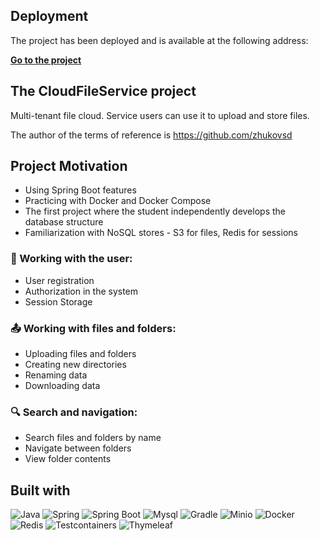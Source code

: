 ## Deployment
The project has been deployed and is available at the following address:

[**Go to the project**](http://94.159.110.20:8080/weather-viewer/)


## The CloudFileService project
Multi-tenant file cloud. Service users can use it to upload and store files.

The author of the terms of reference is https://github.com/zhukovsd


## Project Motivation
- Using Spring Boot features
- Practicing with Docker and Docker Compose
- The first project where the student independently develops the database structure
- Familiarization with NoSQL stores - S3 for files, Redis for sessions


### 👤 Working with the user:
- User registration
- Authorization in the system
- Session Storage


### 📤 Working with files and folders:
- Uploading files and folders
- Creating new directories
- Renaming data
- Downloading data


### 🔍 Search and navigation:
- Search files and folders by name
- Navigate between folders
- View folder contents


## Built with
![Java](https://img.shields.io/badge/java-black?style=for-the-badge&logo=java&link=https%3A%2F%2Fwww.java.com%2Fen%2F)
![Spring](https://img.shields.io/badge/Spring-black?style=for-the-badge&logo=spring&link=https%3A%2F%2Fspring.io)
![Spring Boot](https://img.shields.io/badge/Spring%20boot-black?style=for-the-badge&logo=spring%20boot&link=https%3A%2F%2Fspring.io)
![Mysql](https://img.shields.io/badge/mysql-black?style=for-the-badge&logo=mysql&link=https://www.mysql.com/)
![Gradle](https://img.shields.io/badge/gradle-black?style=for-the-badge&logo=gradle&link=https%3A%2F%2Fgradle.org)
![Minio](https://img.shields.io/badge/minio-black?style=for-the-badge&logo=minio&link=https%3A%2F%2Fmin.io)
![Docker](https://img.shields.io/badge/docker-black?style=for-the-badge&logo=docker&link=https%3A%2F%2Fwww.docker.com)
![Redis](https://img.shields.io/badge/redis-black?style=for-the-badge&logo=redis&link=https%3A%2F%2Fredis.io)
![Testcontainers](https://img.shields.io/badge/testcontainers-black?style=for-the-badge&logo=testcontainers&link=https%3A%2F%2Ftestcontainers.com)
![Thymeleaf](https://img.shields.io/badge/thymeleaf-black?style=for-the-badge&logo=thymeleaf&link=https%3A%2F%2Fwww.thymeleaf.org)

